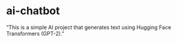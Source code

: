 # ai-chatbot
“This is a simple AI project that generates text using Hugging Face Transformers (GPT-2).”
